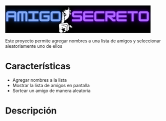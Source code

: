![alt text][def]


Este proyecto permite agregar nombres a una lista de amigos y seleccionar aleatoriamente uno de ellos


# Características

* Agregar nombres a la lista
* Mostrar la lista de amigos en pantalla
* Sortear un amigo de manera aleatoria

# Descripción






[def]: logo.png